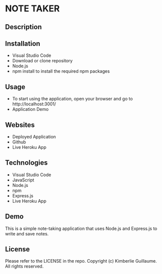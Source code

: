 # NOTE TAKER

## Description


## Installation

- Visual Studio Code 
- Download or clone repository
- Node.js 
- npm install to install the required npm packages

## Usage

- To start using the application, open your browser and go to http://localhost:3001/
- Application Demo


## Websites

- Deployed Application
- Github
- Live Heroku App 

## Technologies

- Visual Studio Code
- JavaScript
- Node.js
- npm
- Express.js
- Live Heroku App

## Demo 

This is a simple note-taking application that uses Node.js and Express.js to write and save notes. 

## License

Please refer to the LICENSE in the repo. Copyright (c) Kimberlie Guillaume. All rights reserved.  